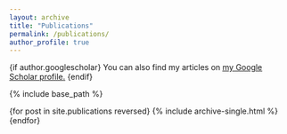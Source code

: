 ```yaml
---
layout: archive
title: "Publications"
permalink: /publications/
author_profile: true
---
```


{if author.googlescholar}
  You can also find my articles on <u><a href="{{author.googlescholar}}">my Google Scholar profile</a>.</u>
{endif}

{% include base_path %}

{for post in site.publications reversed}
  {% include archive-single.html %}
{endfor}
